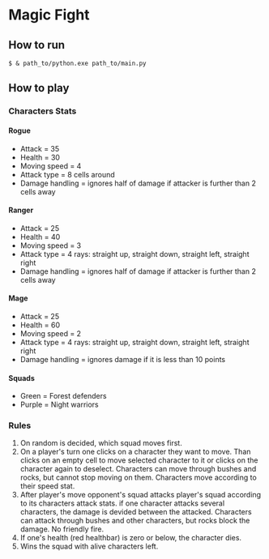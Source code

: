 ﻿# Magic Fight
## How to run
```
$ & path_to/python.exe path_to/main.py
```

## How to play
### Characters Stats
#### Rogue
+ Attack = 35
+ Health = 30 
+ Moving speed = 4
+ Attack type = 8 cells around
+ Damage handling = ignores half of damage if attacker is further than 2 cells away 

#### Ranger
+ Attack = 25
+ Health = 40 
+ Moving speed = 3
+ Attack type = 4 rays: straight up, straight down, straight left, straight right
+ Damage handling = ignores half of damage if attacker is further than 2 cells away 

#### Mage
+ Attack = 25
+ Health = 60 
+ Moving speed = 2
+ Attack type = 4 rays: straight up, straight down, straight left, straight right
+ Damage handling = ignores damage if it is less than 10 points 

#### Squads
+ Green = Forest defenders
+ Purple = Night warriors

### Rules
1) On random is decided, which squad moves first.
2) On a player's turn one clicks on a character they want to move. Than clicks on an empty cell to move selected character to it or clicks on the character again to deselect. Characters can move through bushes and rocks, but cannot stop moving on them. Characters move according to their speed stat.
3) After player's move opponent's squad attacks player's squad according to its characters attack stats. if one character attacks several characters, the damage is devided between the attacked. Characters can attack through bushes and other characters, but rocks block the damage. No friendly fire.
4) If one's health (red healthbar) is zero or below, the character dies.
5) Wins the squad with alive characters left. 